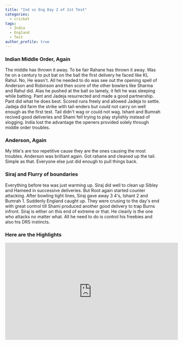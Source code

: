 ```yaml
---
title: "Ind vs Eng Day 2 of 2st Test"
categories:
  - cricket
tags:
  - India
  - England
  - Test
author_profile: true
---
```

### Indian Middle Order, Again
The middle has thrown it away. To be fair Rahane has thrown it away. Was he on a century to put bat on the ball the first delivery he faced like KL Rahul. No, He wasn't. All he needed to do was see out the opening spell of Anderson and Robinson and then score of the other bowlers like Sharma and Rahul did. Alas he pushed at the ball so lamely, it felt he was sleeping while batting. Pant and Jadeja resurrected and made a good partnership. Pant did what he does best. Scored runs freely and allowed Jadeja to settle. Jadeja did farm the strike with tail-enders but could not carry on well enough as the first test. Tail didn't wag or could not wag. Ishant and Bumrah recived good deliveries and Shami fell trying to play stylishly instead of slogging. India lost the advantage the openers provided solely through middle order troubles.

### Anderson, Again
My title's are too repetitive cause they are the ones causing the most troubles. Anderson was brilliant again. Got rahane and cleaned up the tail. Simple as that. Everyone else just did enough to pull things back.

### Siraj and Flurry of boundaries
Everything before tea was just warming up. Siraj did well to clean up Sibley and Hameed in successive deliveries. But Root again started counter attacking. After bowling tight lines, Siraj gave away 3 4's, Ishant 2 and Bumrah 1. Suddenly England caught up. They were crusing to the day's end with great control till Shami produced another good delivery to trap Burns infront. Siraj is either on this end of extreme or that. He clearly is the one who attacks no matter what. All he need to do is control his freebies and also his DRS instincts.
### Here are the Highlights
<iframe width="560" height="315" src="https://www.youtube.com/embed/5rlDfK9l-8Y" title="YouTube video player" frameborder="0" allow="accelerometer; autoplay; clipboard-write; encrypted-media; gyroscope; picture-in-picture" allowfullscreen></iframe>